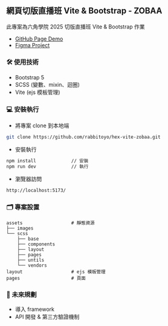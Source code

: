 ## 網頁切版直播班 Vite & Bootstrap - ZOBAA
此專案為六角學院 2025 切版直播班 Vite & Bootstrap 作業

- [GitHub Page Demo](https://rabbitoyo.github.io/hex-vite-zobaa/)
- [Figma Project](https://www.figma.com/design/3bEeuchVUYwmA2PuHAxQVN/%E5%85%AD%E8%A7%92%EF%BD%9CZOBAA--%E6%97%85%E9%81%8A%E7%B6%B2%E7%AB%99--student-ver.%EF%BC%89?node-id=2-6972&t=WCr3B5RdLLO5VyGV-1)

### 🛠 使用技術

- Bootstrap 5 
- SCSS (變數、mixin、迴圈)
- Vite (ejs 模板管理)

### 💻 安裝執行

- 將專案 clone 到本地端

```bash
git clone https://github.com/rabbitoyo/hex-vite-zobaa.git
```

- 安裝執行

```bash
npm install				// 安裝
npm run dev				// 執行
```

- 瀏覽器訪問

```bash
http://localhost:5173/
```

### 🗂 專案設置

```
assets					# 靜態資源
├── images
└── scss
	├── base
	├── components
	├── layout
	├── pages
	├── untils
	└── vendors
layout					# ejs 模板管理
pages					# 頁面
```

### 🌟 未來規劃

- 導入 framework
- API 開發 & 第三方驗證機制